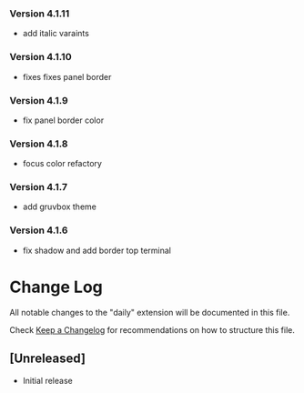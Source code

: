 ### Version 4.1.11
- add italic varaints

### Version 4.1.10
- fixes fixes panel border

### Version 4.1.9
- fix panel border color

### Version 4.1.8
- focus color refactory

### Version 4.1.7
- add gruvbox theme

### Version 4.1.6
- fix shadow and add border top terminal

# Change Log
All notable changes to the "daily" extension will be documented in this file.

Check [Keep a Changelog](http://keepachangelog.com/) for recommendations on how to structure this file.

## [Unreleased]
- Initial release
